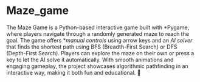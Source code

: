# Maze_game
The Maze Game is a Python-based interactive game built with *Pygame, where players navigate through a randomly generated maze to reach the goal. The game offers **manual controls* using arrow keys and an *AI solver* that finds the shortest path using BFS (Breadth-First Search) or DFS (Depth-First Search). Players can explore the maze on their own or press a key to let the AI solve it automatically. With smooth animations and engaging gameplay, the project showcases algorithmic pathfinding in an interactive way, making it both fun and educational. 🚀

